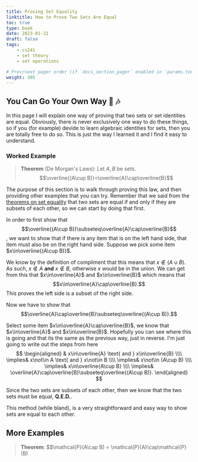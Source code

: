 ```yaml
---
title: Proving Set Equality
linktitle: How to Prove Two Sets Are Equal
toc: true
type: book
date: 2023-01-31
draft: false
tags:
    - cs241
    - set theory
    - set operations

# Prev/next pager order (if `docs_section_pager` enabled in `params.toml`)
weight: 305
---
```


## You Can Go Your Own Way 🎵 🎶

In this page I will explain one way of proving that two sets or set identities are equal. Obviously, there is never exclusively one way to do these things, so if you (for example) devide to learn algebraic identities for sets, then you are totally free to do so. This is just the way I learned it and I find it easy to understand.

### Worked Example

> **Theorem** (De Morgan's Laws): Let $A,B$ be sets. $$\overline{(A\cup B)}=\overline{A}\cap\overline{B}$$

The purpose of this section is to walk through proving this law, and then providing other examples that you can try. Remember that we said from the [theorems on set equality](/course/serTheory/sections/proofbycontradiction#no_largest_number_theorem) that two sets are equal if and only if they are subsets of each other, so we can start by doing that first.

In order to first show that $$\overline{(A\cup B)}\subseteq\overline{A}\cap\overline{B}$$, we want to show that if there is any item that is on the left hand side, that item must also be on the right hand side. Suppose we pick some item $x\in\overline{(A\cup B)}$.

We know by the definition of compliment that this means that $x\not\in (A\cup B)$. As such, $x\not\in A$ **and** $x\not\in B,$ otherwise $x$ would be in the union. We can get from this that $x\in\overline{A}$ and $x\in\overline{B}$ which means that $$x\in\overline{A}\cap\overline{B}.$$ This proves the left side is a subset of the right side.

Now we have to show that $$\overline{A}\cap\overline{B}\subseteq\overline{(A\cup B)}.$$

Select some item $x\in\overline{A}\cap\overline{B}$, we know that $x\in\overline{A}$ and $x\in\overline{B}$. Hopefully you can see where this is going and that its the same as the previous way, just in reverse. I'm just going to write out the steps from here
$$
\begin{aligned}
& x\in\overline{A} \text{ and } x\in\overline{B} \\\\
\implies& x\not\in A \text{ and } x\not\in B \\\\
\implies& x\not\in (A\cup B) \\\\
\implies& x\in\overline{A\cup B} \\\\
\implies& \overline{A}\cap\overline{B}\subseteq\overline{(A\cup B)}.
\end{aligned}
$$

Since the two sets are subsets of each other, then we know that the two sets must be equal, **Q.E.D.**.

This method (while bland), is a very straightforward and easy way to show sets are equal to each other.

## More Examples

> **Theorem**: $$\mathcal{P}(A\cap B) = \mathcal{P}(A)\cap\mathcal{P}(B)
